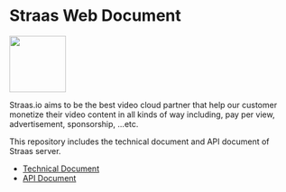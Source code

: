 # Straas Web Document
<img src="https://straas.io/images/Straas-logo.png" height="100">

Straas.io aims to be the best video cloud partner that help our customer monetize their video content in all kinds of way including, pay per view, advertisement, sponsorship, ...etc.

This repository includes the technical document and API document of Straas server.

* [Technical Document](https://github.com/Straas/Straas-web-document/wiki)
* [API Document](https://straas.github.io/Straas-web-document/)
